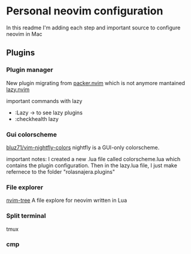 # Personal neovim configuration 
In this readme I'm adding each step and important source to configure neovim in Mac

## Plugins

### Plugin manager
New plugin migrating from [packer.nvim](https://github.com/wbthomason/packer.nvim) which is not anymore mantained
[lazy.nvim](https://github.com/folke/lazy.nvim) 

important commands with lazy
- :Lazy -> to see lazy plugins
- :checkhealth lazy 

### Gui colorscheme
[bluz71/vim-nightfly-colors](https://github.com/bluz71/vim-nightfly-colors)
nightfly is a GUI-only colorscheme.

important notes: 
I created a new .lua file called colorscheme.lua which contains the plugin configuration.
Then in the lazy.lua file, I just make refernece to the folder "rolasnajera.plugins"

### File explorer
[nvim-tree](https://github.com/nvim-tree/nvim-tree.lua)   A file explore for neovim written in Lua

### Split terminal
tmux 

### cmp 


